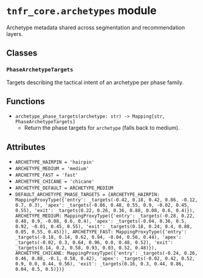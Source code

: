 # `tnfr_core.archetypes` module
Archetype metadata shared across segmentation and recommendation layers.

## Classes
### `PhaseArchetypeTargets`
Targets describing the tactical intent of an archetype per phase family.

## Functions
- `archetype_phase_targets(archetype: str) -> Mapping[str, PhaseArchetypeTargets]`
  - Return the phase targets for ``archetype`` (falls back to medium).

## Attributes
- `ARCHETYPE_HAIRPIN = 'hairpin'`
- `ARCHETYPE_MEDIUM = 'medium'`
- `ARCHETYPE_FAST = 'fast'`
- `ARCHETYPE_CHICANE = 'chicane'`
- `ARCHETYPE_DEFAULT = ARCHETYPE_MEDIUM`
- `DEFAULT_ARCHETYPE_PHASE_TARGETS = {ARCHETYPE_HAIRPIN: MappingProxyType({'entry': _targets(-0.42, 0.18, 0.42, 0.86, -0.12, 0.7, 0.3), 'apex': _targets(-0.06, 0.48, 0.55, 0.9, -0.02, 0.45, 0.55), 'exit': _targets(0.22, 0.26, 0.36, 0.88, 0.08, 0.6, 0.4)}), ARCHETYPE_MEDIUM: MappingProxyType({'entry': _targets(-0.28, 0.22, 0.48, 0.9, -0.08, 0.6, 0.4), 'apex': _targets(-0.04, 0.36, 0.5, 0.92, -0.01, 0.45, 0.55), 'exit': _targets(0.18, 0.24, 0.4, 0.88, 0.05, 0.55, 0.45)}), ARCHETYPE_FAST: MappingProxyType({'entry': _targets(-0.18, 0.14, 0.62, 0.94, -0.04, 0.56, 0.44), 'apex': _targets(-0.02, 0.3, 0.64, 0.96, 0.0, 0.48, 0.52), 'exit': _targets(0.14, 0.2, 0.58, 0.93, 0.03, 0.52, 0.48)}), ARCHETYPE_CHICANE: MappingProxyType({'entry': _targets(-0.24, 0.26, 0.46, 0.88, -0.1, 0.58, 0.42), 'apex': _targets(-0.02, 0.42, 0.52, 0.9, 0.0, 0.44, 0.56), 'exit': _targets(0.16, 0.3, 0.44, 0.86, 0.04, 0.5, 0.5)})}`

